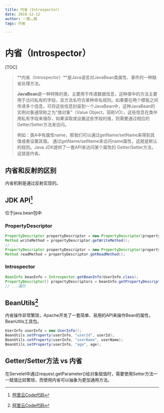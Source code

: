 ```yaml
---
title: 内省（Introspector）
date: 2018-12-12
author: 丶德灬锅
tags: 内省

---
```


# 内省（Introspector）

[TOC]

> **内省（Introspector）**是Java语言对JavaBean类属性、事件的一种缺省处理方法。
>
> **JavaBean**是一种特殊的类，主要用于传递数据信息，这种类中的方法主要用于访问私有的字段，且方法名符合某种命名规则。如果要在两个模板之间传递多个信息，可将这些信息封装到一个JavaBean中，这种JavaBean的实例对象通常称之为“值对象"（Value Object，简称VO），这些信息在类中用私有字段来储存，如果读取或设置这些字段的值，则需要通过相应的Getter/Setter方法来访问。
>
> 例如：类A中有属性name，那我们可以通过getName/setName来得到其值或者设置其值。 通过getName/setName来访问name属性，这就是默认的规则。Java JDK提供了一套API来访问某个属性的 Getter/Setter方法，这就是内省。

## 内省和反射的区别

内省机制是通过反射实现的。

## JDK API[^1]

位于java.bean包中

### PropertyDescriptor

```java
PropertyDescriptor propertyDescriptor = new PropertyDescriptor(propertyName, UserInfo.class);
Method writeMethod = propertyDescriptor.getWriteMethod();
// ...
PropertyDescriptor propertyDescriptor = new PropertyDescriptor(propertyName, UserInfo.class);
Method readMethod = propertyDescriptor.getReadMethod();
```

### Introspector

```java
BeanInfo beanInfo = Introspector.getBeanInfo(UserInfo.class);
PropertyDescriptor[] propertyDescriptors = beanInfo.getPropertyDescriptors();
// ...遍历
```

## BeanUtils[^1]

内省操作非常繁琐，Apache开发了一套简单、易用的API来操作Bean的属性，BeanUtils工具包。

```java
UserInfo userInfo = new UserInfo();
BeanUtils.setProperty(userInfo, "userId", userId);
BeanUtils.setProperty(userInfo, "userName", userName);
BeanUtils.setProperty(userInfo, "age", age);
```

## Getter/Setter方法 vs 内省

在Servelet中通过request.getParameter()给对象赋值时，需要使用Setter方法一一赋值比较繁琐，而使用内省可以抽象为更加通用方法。

[^1]: [阿里云Code代码](https://code.aliyun.com/lideyu/j2se/tree/master/basic/src/main/java/com/ldy/advanced/introspector)
